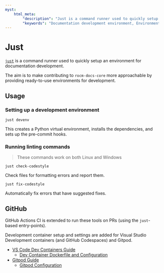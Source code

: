 ```yaml
---
myst:
    html_meta:
        "description": "Just is a command runner used to quickly setup an environment for documentation development"
        "keywords": "Documentation development environment, Environment for documentation development, Just, Documentation configuration"
---
```


# Just

[`just`](https://github.com/casey/just) is a command runner used to
quickly setup an environment for documentation development.

The aim is to make contributing to `rocm-docs-core` more approachable
by providing ready-to-use environments for development.

## Usage

### Setting up a development environment

`just devenv`

This creates a Python virtual environment,
installs the dependencies, and sets up the pre-commit hooks.

### Running linting commands

> These commands work on both Linux and Windows

`just check-codestyle`

Check files for formatting errors and report them.

`just fix-codestyle`

Automatically fix errors that have suggested fixes.

## GitHub

GitHub Actions CI is extended to run these tools on PRs
(using the `just`-based entry-points).

Development container setup and settings are added
for Visual Studio Development containers (and GitHub Codespaces) and Gitpod.

- [VS Code Dev Containers Guide](https://code.visualstudio.com/docs/devcontainers/containers)
  - [Dev Container Dockerfile and Configuration](https://github.com/ROCm/rocm-docs-core/tree/develop/.devcontainer)
- [Gitpod Guide](https://www.gitpod.io/docs/introduction/getting-started)
  - [Gitpod Configuration](https://github.com/ROCm/rocm-docs-core/blob/develop/.gitpod.yml)
